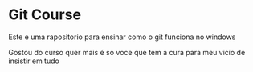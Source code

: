 # Git Course 
Este e uma rapositorio para ensinar como o git funciona no windows

Gostou do curso quer mais
é so voce que tem a cura para meu vicio de insistir em tudo
